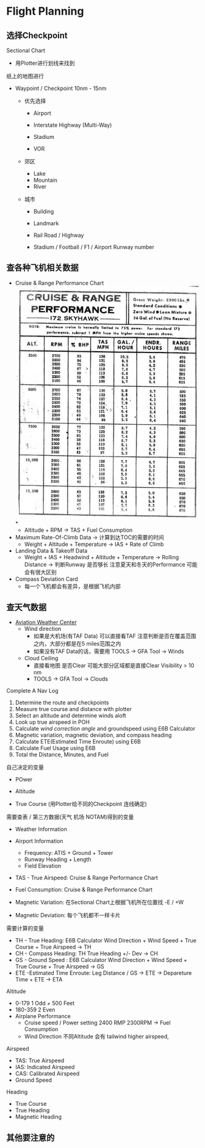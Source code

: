 # Flight Planning



## 选择Checkpoint

Sectional Chart

* 用Plotter进行划线来找到

纸上的地图进行

* Waypoint / Checkpoint 10nm - 15nm 

  * 优先选择
    * Airport

    * Interstate Highway (Multi-Way)

    * Stadium

    * VOR

  * 郊区
    * Lake
    * Mountain
    * River

  * 城市

    * Building

    * Landmark

    * Rail Road / Highway

    * Stadium / Football / F1 / Airport Runway number 




## 查各种飞机相关数据

* Cruise & Range Performance Chart![](.\charts\Cruise-Range-Performance-Chart.jpg)*
  * Altitude + RPM -> TAS + Fuel Consumption
* Maximum Rate-Of-Climb Data -> 计算到达TOC的需要的时间
  * Weight + Altitude + Temperature -> IAS + Rate of Climb 
* Landing Data & Takeoff Data
  * Weight + IAS + Headwind + Altitude + Temperature -> Rolling Distance -> 判断Runway 是否够长 注意夏天和冬天的Performance 可能会有很大区别
* Compass Deviation Card
  * 每一个飞机都会有差异，是根据飞机内部



## 查天气数据

* [Aviation Weather Center](https://www.aviationweather.gov/)
  * Wind direction
    * 如果是大机场(有TAF Data) 可以直接看TAF 注意判断是否在覆盖范围之内，大部分都是在5 miles范围之内
    * 如果没有TAF Data的话，需要用 TOOLS -> GFA Tool ->  Winds
  * Cloud Ceiling
    * 直接看地图 是否Clear 可能大部分区域都是直接Clear Visibility > 10 nm
    *  TOOLS -> GFA Tool ->  Clouds



Complete A Nav Log

1. Determine the route and checkpoints
2. Measure true course and distance with plotter
3. Select an altitude and determine winds aloft
4. Look up true airspeed in POH
5. Calculate *wind correction angle* and groundspeed using E6B Calculator 
6. Magnetic variation, magnetic deviation, and compass heading
7. Calculate ETE(Estimated Time Enroute) using E6B
8. Calculate Fuel Usage using E6B
9. Total the Distance, Minutes, and Fuel



自己决定的变量

* POwer

* Altitude

* True Course (用Plotter给不同的Checkpoint 连线确定)

  

需要查表 / 第三方数据(天气 机场 NOTAM)得到的变量

* Weather Information

* Airport Information

  * Frequency: ATIS + Ground + Tower
  * Runway Heading + Length
  * Field Elevation

* TAS - True Airspeed: Cruise & Range Performance Chart

* Fuel Consumption: Cruise & Range Performance Chart

* Magnetic Variation: 在Sectional Chart上根据飞机所在位置找 -E / +W

* Magnetic Deviation: 每个飞机都不一样卡片

  

需要计算的变量

* TH - True Heading: E6B Calculator Wind Direction + Wind Speed + True Course + True Airspeed ->  TH
* CH - Compass Heading: TH True Heading +/- Dev -> CH
* GS - Ground Speed : E6B Calculator Wind Direction + Wind Speed + True Course + True Airspeed -> GS
* ETE -Estimated Time Enroute: Leg Distance / GS -> ETE -> Depareture Time + ETE -> ETA 



Altitude

* 0-179 1 Odd + 500 Feet 
* 180-359 2 Even 
* Airplane Performance
  * Cruise speed / Power setting  2400 RMP 2300RPM -> Fuel Consumption
  * Wind Direction 不同Altitude 会有 tailwind higher airspeed,  



Airspeed

* TAS: True Airspeed
* IAS: Indicated Airspeed
* CAS: Calibrated Airspeed
* Ground Speed



Heading 

* True Course
* True Heading
* Magnetic Heading 



## 其他要注意的


